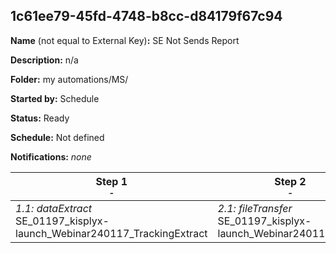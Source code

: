 ## 1c61ee79-45fd-4748-b8cc-d84179f67c94

**Name** (not equal to External Key)**:** SE Not Sends Report

**Description:** n/a

**Folder:** my automations/MS/

**Started by:** Schedule

**Status:** Ready

**Schedule:** Not defined

**Notifications:** _none_


| Step 1<br>_<small>-</small>_ | Step 2<br>_<small>-</small>_ | Step 3<br>_<small>-</small>_ | Step 4<br>_<small>-</small>_ |
| --- | --- | --- | --- |
| _1.1: dataExtract_<br>SE_01197_kisplyx-launch_Webinar240117_TrackingExtract | _2.1: fileTransfer_<br>SE_01197_kisplyx-launch_Webinar240117_Move | _3.1: fileTransfer_<br> SE_01197_kisplyx-launch_Webinar240117_Unzip | _4.1: importFile_<br> SE_01197_kisplyx-launch_Webinar240117_Import |
